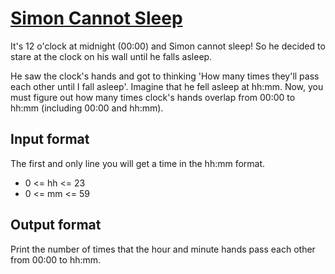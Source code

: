 # [Simon Cannot Sleep][link]

It's 12 o'clock at midnight (00:00) and Simon cannot sleep! So he decided to stare at the clock on his wall until he falls asleep.

He saw the clock's hands and got to thinking 'How many times they'll pass each other until I fall asleep'. Imagine that he fell asleep at hh:mm. Now, you must figure out how many times clock's hands overlap from 00:00 to hh:mm (including 00:00 and hh:mm).

## Input format

The first and only line you will get a time in the hh:mm format.

- 0 <= hh <= 23
- 0 <= mm <= 59

## Output format

Print the number of times that the hour and minute hands pass each other from 00:00 to hh:mm.

[link]: https://www.hackerearth.com/practice/basic-programming/implementation/basics-of-implementation/practice-problems/algorithm/simon-cant-sleep-3beb3241/
